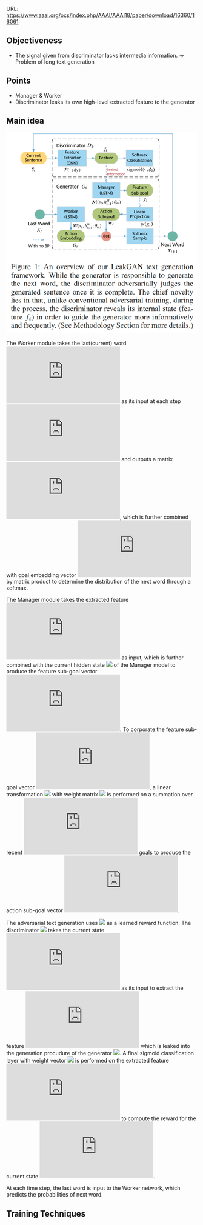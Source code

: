 URL: https://www.aaai.org/ocs/index.php/AAAI/AAAI18/paper/download/16360/16061

## Objectiveness
+ The signal given from discriminator lacks intermedia information. => Problem of long text generation



## Points
+ Manager & Worker
+ Discriminator leaks its own high-level extracted feature to the generator

## Main idea
![framework of LeakGAN](./images/leakgan_framework.png)

The Worker module takes the last(current) word ![](https://latex.codecogs.com/svg.latex?x_t) as its input at each step ![](https://latex.codecogs.com/svg.latex?t) and outputs a matrix ![](https://latex.codecogs.com/svg.latex?O_t), which is further combined with goal embedding vector ![](https://latex.codecogs.com/svg.latex?w_t) by matrix product to determine the distribution of the next word through a softmax.

The Manager module takes the extracted feature ![](https://latex.codecogs.com/svg.latex?f_t) as input, which is further combined with the current hidden state ![](https://latex.codecogs.com/svg.latex?h_{t-1}^M) of the Manager model to produce the feature sub-goal vector ![](https://latex.codecogs.com/svg.latex?g_t). To corporate the feature sub-goal vector ![](https://latex.codecogs.com/svg.latex?g_t), a linear transformation ![](https://latex.codecogs.com/svg.latex?\phi) with weight matrix ![](https://latex.codecogs.com/svg.latex?W_{\phi}) is performed on a summation over recent ![](https://latex.codecogs.com/svg.latex?c) goals to produce the action sub-goal vector ![](https://latex.codecogs.com/svg.latex?w_t).

The adversarial text generation uses ![](https://latex.codecogs.com/svg.latex?D_{\phi}) as a learned reward function. The discriminator ![](https://latex.codecogs.com/svg.latex?D_{\phi}) takes the current state ![](https://latex.codecogs.com/svg.latex?s_t) as its input to extract the feature ![](https://latex.codecogs.com/svg.latex?f_t) which is leaked into the generation procudure of the generator ![](https://latex.codecogs.com/svg.latex?G_{\theta}). A final sigmoid classification layer with weight vector ![](https://latex.codecogs.com/svg.latex?{\phi}_l) is performed on the extracted feature ![](https://latex.codecogs.com/svg.latex?f_t) to compute the reward for the current state ![](https://latex.codecogs.com/svg.latex?s_t).






At each time step, the last word is input to the Worker network, which  predicts the probabilities of next word. 


## Training Techniques

